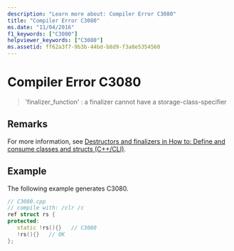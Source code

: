 ```yaml
---
description: "Learn more about: Compiler Error C3080"
title: "Compiler Error C3080"
ms.date: "11/04/2016"
f1_keywords: ["C3080"]
helpviewer_keywords: ["C3080"]
ms.assetid: ff62a3f7-9b3b-44bd-b8d9-f3a8e5354560
---
```

# Compiler Error C3080

> 'finalizer_function' : a finalizer cannot have a storage-class-specifier

## Remarks

For more information, see [Destructors and finalizers in How to: Define and consume classes and structs (C++/CLI)](../../dotnet/how-to-define-and-consume-classes-and-structs-cpp-cli.md#BKMK_Destructors_and_finalizers).

## Example

The following example generates C3080.

```cpp
// C3080.cpp
// compile with: /clr /c
ref struct rs {
protected:
   static !rs(){}   // C3080
   !rs(){}   // OK
};
```

